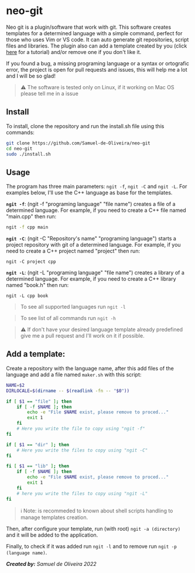 # neo-git

Neo git is a plugin/software that work with git. This software creates templates for a determined language with a simple command, perfect for those who uses Vim or VS code. It can auto generate git repositories, script files and libraries. The plugin also can add a template created by you (click [here](#add-template) for a tutorial) and/or remove one if you don't like it.

If you found a bug, a missing programing language or a syntax or ortografic error, the project is open for pull requests and issues, this will help me a lot and I will be so glad!

> :warning: The software is tested only on Linux, if it working on Mac OS please tell me in a issue

## Install

To install, clone the repository and run the install.sh file using this commands:

```sh	
git clone https://github.com/Samuel-de-Oliveira/neo-git
cd neo-git
sudo ./install.sh
```

## Usage

The program has three main parameters: `ngit -f`, `ngit -C` and `ngit -L`.
For examples below, I'll use the C++ language as base for the templates.

**`ngit -f`**: (ngit -f "programing language" "file name") creates a file of a determined language. For example, if you need to create a C++ file named "main.cpp" then run:

```sh
ngit -f cpp main
```

**`ngit -C`**: (ngit -C "Repository's name" "programing language") starts a project repository with git of a determined language. For example, if you need to create a C++ project named "project" then run:

```
ngit -C project cpp
```

**`ngit -L`**: (ngit -L "programing language" "file name") creates a library of a determined language. For example, if you need to create a C++ library named "book.h" then run:

```
ngit -L cpp book
```

> To see all supported languages run `ngit -l`

> To see list of all commands run `ngit -h`

> :warning: If don't have your desired language template already predefined give me a pull request and I'll work on it if possible.

## Add a template:

Create a repository with the language name, after this add files of the language and add a file named `maker.sh` with this script:

```sh
NAME=$2
DIRLOCALE=$(dirname -- $(readlink -fn -- "$0"))

if [ $1 == "file" ]; then
	if [ -f $NAME ]; then
		echo -e "File $NAME exist, please remove to proced..."
		exit 1
	fi
	# Here you write the file to copy using "ngit -f"
fi

if [ $1 == "dir" ]; then
	# Here you write the files to copy using "ngit -C"
fi

fi [ $1 == "lib" ]; then
	if [ -f $NAME ]; then
		echo -e "File $NAME exist, please remove to proced..."
		exit 1
	fi
	# here you write the files to copy using "ngit -L"
fi
```

> ℹ️ Note: is recommeded to known about shell scripts handling to manage templates creation.

Then, after configure your template, run (with root) `ngit -a (directory)` and it will be added to the application.

Finally, to check if it was added run `ngit -l` and to remove run `ngit -p (language name)`.

*<strong>Created by:</strong> Samuel de Oliveira 2022*

